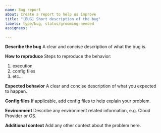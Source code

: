 ```yaml
---
name: Bug report
about: Create a report to help us improve
title: "[BUG] Short description of the bug"
labels: type/bug, status/grooming-needed
assignees: ''

---
```


**Describe the bug**
A clear and concise description of what the bug is.

**How to reproduce**
Steps to reproduce the behavior:
1. execution
2. config files
3. etc...

**Expected behavior**
A clear and concise description of what you expected to happen.

**Config files**
If applicable, add config files to help explain your problem.

**Environment**
Describe any environment related information, e.g. Cloud Provider or OS.

**Additional context**
Add any other context about the problem here.
